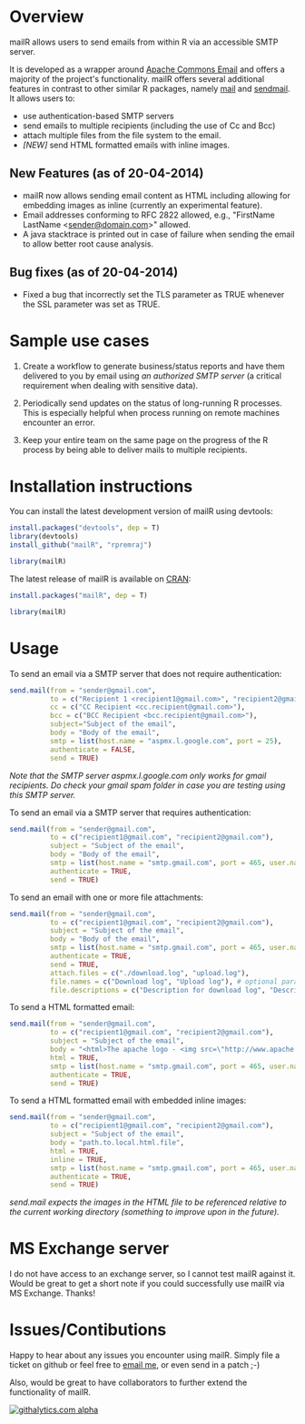 Overview
========
mailR allows users to send emails from within R via an accessible SMTP server.

It is developed as a wrapper around [Apache Commons Email](http://commons.apache.org/proper/commons-email/) and offers a majority of the project's functionality. mailR offers several additional features in contrast to other similar R packages, namely [mail](http://cran.r-project.org/web/packages/mail/) and [sendmail](http://cran.r-project.org/web/packages/sendmailR/). It allows users to:
- use authentication-based SMTP servers
- send emails to multiple recipients (including the use of Cc and Bcc)
- attach multiple files from the file system to the email.
- *[NEW]* send HTML formatted emails with inline images.

New Features (as of 20-04-2014)
------------
- mailR now allows sending email content as HTML including allowing for embedding images as inline (currently an experimental feature).
- Email addresses conforming to RFC 2822 allowed, e.g., "FirstName LastName \<sender@domain.com\>" allowed.
- A java stacktrace is printed out in case of failure when sending the email to allow better root cause analysis.

Bug fixes (as of 20-04-2014)
---------
- Fixed a bug that incorrectly set the TLS parameter as TRUE whenever the SSL parameter was set as TRUE.

Sample use cases
=================

1. Create a workflow to generate business/status reports and have them delivered to you by email using *an authorized SMTP server* (a critical requirement when dealing with sensitive data).

2. Periodically send updates on the status of long-running R processes. This is especially helpful when process running on remote machines encounter an error.

3. Keep your entire team on the same page on the progress of the R process by being able to deliver mails to multiple recipients.

Installation instructions
=========================
You can install the latest development version of mailR using devtools:

```R
install.packages("devtools", dep = T)
library(devtools)
install_github("mailR", "rpremraj")

library(mailR)
```

The latest release of mailR is available on [CRAN](http://cran.r-project.org/web/packages/mailR/):

```R
install.packages("mailR", dep = T)

library(mailR)
```

Usage
=====
To send an email via a SMTP server that does not require authentication:

```R
send.mail(from = "sender@gmail.com",
          to = c("Recipient 1 <recipient1@gmail.com>", "recipient2@gmail.com"),
          cc = c("CC Recipient <cc.recipient@gmail.com>"),
          bcc = c("BCC Recipient <bcc.recipient@gmail.com>"),
          subject="Subject of the email",
          body = "Body of the email",
          smtp = list(host.name = "aspmx.l.google.com", port = 25),
          authenticate = FALSE,
          send = TRUE)
```
*Note that the SMTP server aspmx.l.google.com only works for gmail recipients. Do check your gmail spam folder in case you are testing using this SMTP server.*

To send an email via a SMTP server that requires authentication:

```R
send.mail(from = "sender@gmail.com",
          to = c("recipient1@gmail.com", "recipient2@gmail.com"),
          subject = "Subject of the email",
          body = "Body of the email",
          smtp = list(host.name = "smtp.gmail.com", port = 465, user.name = "gmail_username", passwd = "password", ssl = TRUE),
          authenticate = TRUE,
          send = TRUE)
```

To send an email with one or more file attachments:

```R
send.mail(from = "sender@gmail.com",
          to = c("recipient1@gmail.com", "recipient2@gmail.com"),
          subject = "Subject of the email",
          body = "Body of the email",
          smtp = list(host.name = "smtp.gmail.com", port = 465, user.name = "gmail_username", passwd = "password", ssl = TRUE),
          authenticate = TRUE,
          send = TRUE,
          attach.files = c("./download.log", "upload.log"),
          file.names = c("Download log", "Upload log"), # optional parameter
          file.descriptions = c("Description for download log", "Description for upload log"))
```

To send a HTML formatted email:

```R
send.mail(from = "sender@gmail.com",
          to = c("recipient1@gmail.com", "recipient2@gmail.com"),
          subject = "Subject of the email",
          body = "<html>The apache logo - <img src=\"http://www.apache.org/images/asf_logo_wide.gif\"></html>", # can also point to local file (see next example)
          html = TRUE,
          smtp = list(host.name = "smtp.gmail.com", port = 465, user.name = "gmail_username", passwd = "password", ssl = TRUE),
          authenticate = TRUE,
          send = TRUE)
```

To send a HTML formatted email with embedded inline images:

```R
send.mail(from = "sender@gmail.com",
          to = c("recipient1@gmail.com", "recipient2@gmail.com"),
          subject = "Subject of the email",
          body = "path.to.local.html.file",
          html = TRUE,
          inline = TRUE,
          smtp = list(host.name = "smtp.gmail.com", port = 465, user.name = "gmail_username", passwd = "password", ssl = TRUE),
          authenticate = TRUE,
          send = TRUE)
```
*send.mail expects the images in the HTML file to be referenced relative to the current working directory (something to improve upon in the future).*

MS Exchange server
==================
I do not have access to an exchange server, so I cannot test mailR against it. Would be great to get a short note if you could successfully use mailR via MS Exchange. Thanks! 


Issues/Contibutions
===================
Happy to hear about any issues you encounter using mailR. Simply file a ticket on github or feel free to <A HREF="&#109;&#97;&#105;&#108;&#116;&#111;&#58;%72%2E%70%72%65%6D%72%61%6A%2B%6D%61%69%6C%52%40%67%6D%61%69%6C%2E%63%6F%6D">email me</A>, or even send in a patch ;-)

Also, would be great to have collaborators to further extend the functionality of mailR.

[![githalytics.com alpha](https://cruel-carlota.pagodabox.com/1650fb9891b70b7440cc380824b513f0 "githalytics.com")](http://githalytics.com/rpremraj/mailR)
